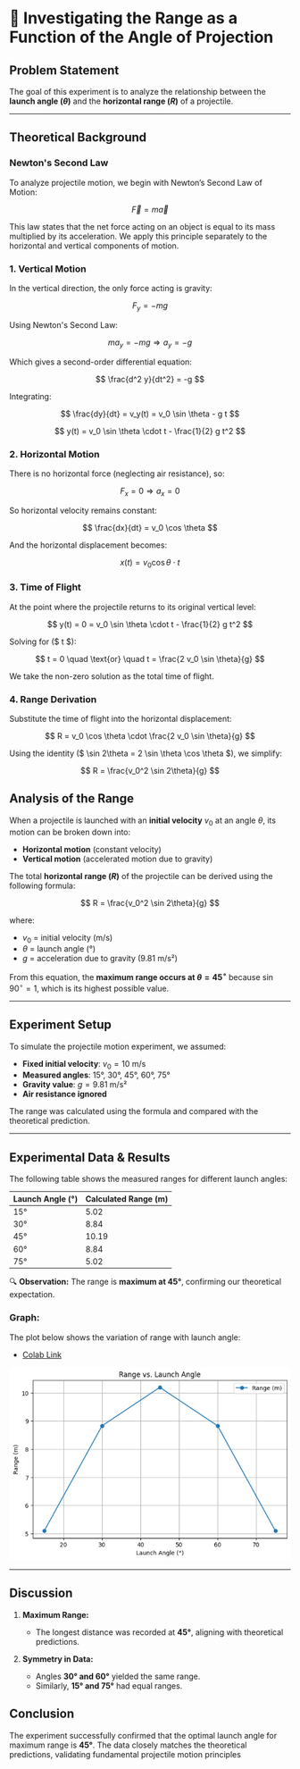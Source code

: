 # 📌 **Investigating the Range as a Function of the Angle of Projection**

## **Problem Statement**

The goal of this experiment is to analyze the relationship between the **launch angle ($\theta$)** and the **horizontal range ($R$)** of a projectile.

---

## **Theoretical Background**

### Newton's Second Law

To analyze projectile motion, we begin with Newton’s Second Law of Motion:

$$
\vec{F} = m \vec{a}
$$

This law states that the net force acting on an object is equal to its mass multiplied by its acceleration. We apply this principle separately to the horizontal and vertical components of motion.

### 1. Vertical Motion

In the vertical direction, the only force acting is gravity:

$$
F_y = -mg
$$

Using Newton's Second Law:

$$
ma_y = -mg \Rightarrow a_y = -g
$$

Which gives a second-order differential equation:

$$
\frac{d^2 y}{dt^2} = -g
$$

Integrating:

$$
\frac{dy}{dt} = v_y(t) = v_0 \sin \theta - g t
$$

$$
y(t) = v_0 \sin \theta \cdot t - \frac{1}{2} g t^2
$$

### 2. Horizontal Motion

There is no horizontal force (neglecting air resistance), so:

$$
F_x = 0 \Rightarrow a_x = 0
$$

So horizontal velocity remains constant:

$$
\frac{dx}{dt} = v_0 \cos \theta
$$

And the horizontal displacement becomes:

$$
x(t) = v_0 \cos \theta \cdot t
$$

### 3. Time of Flight

At the point where the projectile returns to its original vertical level:

$$
y(t) = 0 = v_0 \sin \theta \cdot t - \frac{1}{2} g t^2
$$

Solving for ($ t $):

$$
t = 0 \quad \text{or} \quad t = \frac{2 v_0 \sin \theta}{g}
$$

We take the non-zero solution as the total time of flight.

### 4. Range Derivation

Substitute the time of flight into the horizontal displacement:

$$
R = v_0 \cos \theta \cdot \frac{2 v_0 \sin \theta}{g}
$$

Using the identity ($ \sin 2\theta = 2 \sin \theta \cos \theta $), we simplify:

$$
R = \frac{v_0^2 \sin 2\theta}{g}
$$

## Analysis of the Range

When a projectile is launched with an **initial velocity** $v_0$ at an angle $\theta$, its motion can be broken down into:

- **Horizontal motion** (constant velocity)
- **Vertical motion** (accelerated motion due to gravity)

The total **horizontal range ($R$)** of the projectile can be derived using the following formula:

$$
R = \frac{v_0^2 \sin 2\theta}{g}
$$

where:

- $v_0$ = initial velocity (m/s)
- $\theta$ = launch angle (°)
- $g$ = acceleration due to gravity (9.81 m/s²)

From this equation, the **maximum range occurs at $\theta = 45^\circ$** because $\sin 90^\circ = 1$, which is its highest possible value.

---

## **Experiment Setup**

To simulate the projectile motion experiment, we assumed:

- **Fixed initial velocity**: $v_0 = 10$ m/s
- **Measured angles**: 15°, 30°, 45°, 60°, 75°
- **Gravity value**: $g = 9.81$ m/s²
- **Air resistance ignored**

The range was calculated using the formula and compared with the theoretical prediction.

---

## **Experimental Data & Results**

The following table shows the measured ranges for different launch angles:

| Launch Angle (°) | Calculated Range (m) |
| ------------------- | ---------------------- |
| 15°              | 5.02                 |
| 30°              | 8.84                 |
| 45°              | 10.19                |
| 60°              | 8.84                 |
| 75°              | 5.02                 |

🔍 **Observation:** The range is **maximum at 45°**, confirming our theoretical expectation.

### **Graph:**

The plot below shows the variation of range with launch angle:

- [Colab Link](https://colab.research.google.com/drive/1CnU8XKAxE1OWb8sAe9p_urOHJ_Qsxtui#scrollTo=WxcdxzlqH388)

![Range vs Angle](range_vs_angle.png)

---

## **Discussion**

1. **Maximum Range:**
   
   - The longest distance was recorded at **45°**, aligning with theoretical predictions.
2. **Symmetry in Data:**
   
   - Angles **30° and 60°** yielded the same range.
   - Similarly, **15° and 75°** had equal ranges.

## **Conclusion**

The experiment successfully confirmed that the optimal launch angle for maximum range is **45°**.
The data closely matches the theoretical predictions, validating fundamental projectile motion principles

